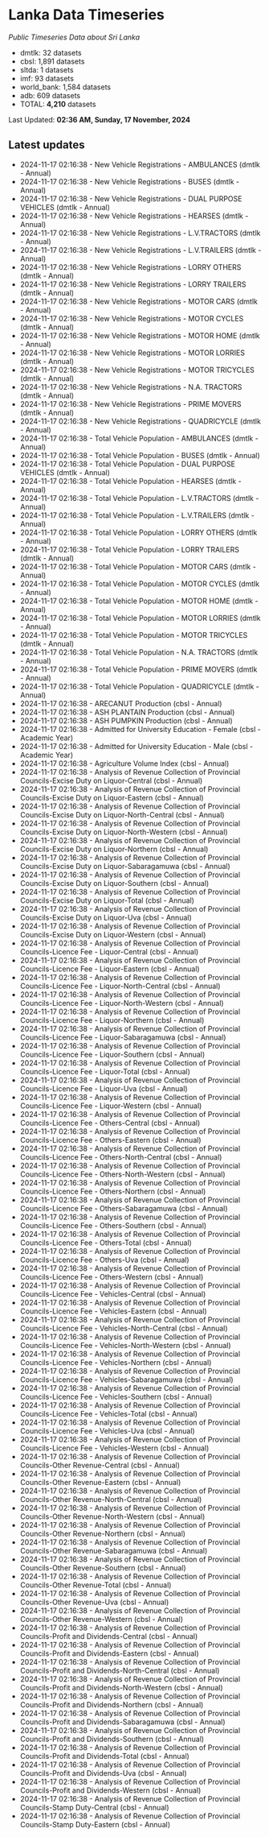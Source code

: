 # Lanka Data Timeseries
*Public Timeseries Data about Sri Lanka*

* dmtlk: 32 datasets
* cbsl: 1,891 datasets
* sltda: 1 datasets
* imf: 93 datasets
* world_bank: 1,584 datasets
* adb: 609 datasets
* TOTAL: **4,210** datasets

Last Updated: **02:36 AM, Sunday, 17 November, 2024**

## Latest updates

* 2024-11-17 02:16:38 - New Vehicle Registrations - AMBULANCES (dmtlk - Annual)
* 2024-11-17 02:16:38 - New Vehicle Registrations - BUSES (dmtlk - Annual)
* 2024-11-17 02:16:38 - New Vehicle Registrations - DUAL PURPOSE VEHICLES (dmtlk - Annual)
* 2024-11-17 02:16:38 - New Vehicle Registrations - HEARSES (dmtlk - Annual)
* 2024-11-17 02:16:38 - New Vehicle Registrations - L.V.TRACTORS (dmtlk - Annual)
* 2024-11-17 02:16:38 - New Vehicle Registrations - L.V.TRAILERS (dmtlk - Annual)
* 2024-11-17 02:16:38 - New Vehicle Registrations - LORRY OTHERS (dmtlk - Annual)
* 2024-11-17 02:16:38 - New Vehicle Registrations - LORRY TRAILERS (dmtlk - Annual)
* 2024-11-17 02:16:38 - New Vehicle Registrations - MOTOR CARS (dmtlk - Annual)
* 2024-11-17 02:16:38 - New Vehicle Registrations - MOTOR CYCLES (dmtlk - Annual)
* 2024-11-17 02:16:38 - New Vehicle Registrations - MOTOR HOME (dmtlk - Annual)
* 2024-11-17 02:16:38 - New Vehicle Registrations - MOTOR LORRIES (dmtlk - Annual)
* 2024-11-17 02:16:38 - New Vehicle Registrations - MOTOR TRICYCLES (dmtlk - Annual)
* 2024-11-17 02:16:38 - New Vehicle Registrations - N.A. TRACTORS (dmtlk - Annual)
* 2024-11-17 02:16:38 - New Vehicle Registrations - PRIME MOVERS (dmtlk - Annual)
* 2024-11-17 02:16:38 - New Vehicle Registrations - QUADRICYCLE (dmtlk - Annual)
* 2024-11-17 02:16:38 - Total Vehicle Population - AMBULANCES (dmtlk - Annual)
* 2024-11-17 02:16:38 - Total Vehicle Population - BUSES (dmtlk - Annual)
* 2024-11-17 02:16:38 - Total Vehicle Population - DUAL PURPOSE VEHICLES (dmtlk - Annual)
* 2024-11-17 02:16:38 - Total Vehicle Population - HEARSES (dmtlk - Annual)
* 2024-11-17 02:16:38 - Total Vehicle Population - L.V.TRACTORS (dmtlk - Annual)
* 2024-11-17 02:16:38 - Total Vehicle Population - L.V.TRAILERS (dmtlk - Annual)
* 2024-11-17 02:16:38 - Total Vehicle Population - LORRY OTHERS (dmtlk - Annual)
* 2024-11-17 02:16:38 - Total Vehicle Population - LORRY TRAILERS (dmtlk - Annual)
* 2024-11-17 02:16:38 - Total Vehicle Population - MOTOR CARS (dmtlk - Annual)
* 2024-11-17 02:16:38 - Total Vehicle Population - MOTOR CYCLES (dmtlk - Annual)
* 2024-11-17 02:16:38 - Total Vehicle Population - MOTOR HOME (dmtlk - Annual)
* 2024-11-17 02:16:38 - Total Vehicle Population - MOTOR LORRIES (dmtlk - Annual)
* 2024-11-17 02:16:38 - Total Vehicle Population - MOTOR TRICYCLES (dmtlk - Annual)
* 2024-11-17 02:16:38 - Total Vehicle Population - N.A. TRACTORS (dmtlk - Annual)
* 2024-11-17 02:16:38 - Total Vehicle Population - PRIME MOVERS (dmtlk - Annual)
* 2024-11-17 02:16:38 - Total Vehicle Population - QUADRICYCLE (dmtlk - Annual)
* 2024-11-17 02:16:38 - ARECANUT Production (cbsl - Annual)
* 2024-11-17 02:16:38 - ASH PLANTAIN Production (cbsl - Annual)
* 2024-11-17 02:16:38 - ASH PUMPKIN Production (cbsl - Annual)
* 2024-11-17 02:16:38 - Admitted for University Education - Female (cbsl - Academic Year)
* 2024-11-17 02:16:38 - Admitted for University Education - Male (cbsl - Academic Year)
* 2024-11-17 02:16:38 - Agriculture Volume Index (cbsl - Annual)
* 2024-11-17 02:16:38 - Analysis of Revenue Collection of Provincial Councils-Excise Duty on Liquor-Central (cbsl - Annual)
* 2024-11-17 02:16:38 - Analysis of Revenue Collection of Provincial Councils-Excise Duty on Liquor-Eastern (cbsl - Annual)
* 2024-11-17 02:16:38 - Analysis of Revenue Collection of Provincial Councils-Excise Duty on Liquor-North-Central (cbsl - Annual)
* 2024-11-17 02:16:38 - Analysis of Revenue Collection of Provincial Councils-Excise Duty on Liquor-North-Western (cbsl - Annual)
* 2024-11-17 02:16:38 - Analysis of Revenue Collection of Provincial Councils-Excise Duty on Liquor-Northern (cbsl - Annual)
* 2024-11-17 02:16:38 - Analysis of Revenue Collection of Provincial Councils-Excise Duty on Liquor-Sabaragamuwa (cbsl - Annual)
* 2024-11-17 02:16:38 - Analysis of Revenue Collection of Provincial Councils-Excise Duty on Liquor-Southern (cbsl - Annual)
* 2024-11-17 02:16:38 - Analysis of Revenue Collection of Provincial Councils-Excise Duty on Liquor-Total (cbsl - Annual)
* 2024-11-17 02:16:38 - Analysis of Revenue Collection of Provincial Councils-Excise Duty on Liquor-Uva (cbsl - Annual)
* 2024-11-17 02:16:38 - Analysis of Revenue Collection of Provincial Councils-Excise Duty on Liquor-Western (cbsl - Annual)
* 2024-11-17 02:16:38 - Analysis of Revenue Collection of Provincial Councils-Licence Fee - Liquor-Central (cbsl - Annual)
* 2024-11-17 02:16:38 - Analysis of Revenue Collection of Provincial Councils-Licence Fee - Liquor-Eastern (cbsl - Annual)
* 2024-11-17 02:16:38 - Analysis of Revenue Collection of Provincial Councils-Licence Fee - Liquor-North-Central (cbsl - Annual)
* 2024-11-17 02:16:38 - Analysis of Revenue Collection of Provincial Councils-Licence Fee - Liquor-North-Western (cbsl - Annual)
* 2024-11-17 02:16:38 - Analysis of Revenue Collection of Provincial Councils-Licence Fee - Liquor-Northern (cbsl - Annual)
* 2024-11-17 02:16:38 - Analysis of Revenue Collection of Provincial Councils-Licence Fee - Liquor-Sabaragamuwa (cbsl - Annual)
* 2024-11-17 02:16:38 - Analysis of Revenue Collection of Provincial Councils-Licence Fee - Liquor-Southern (cbsl - Annual)
* 2024-11-17 02:16:38 - Analysis of Revenue Collection of Provincial Councils-Licence Fee - Liquor-Total (cbsl - Annual)
* 2024-11-17 02:16:38 - Analysis of Revenue Collection of Provincial Councils-Licence Fee - Liquor-Uva (cbsl - Annual)
* 2024-11-17 02:16:38 - Analysis of Revenue Collection of Provincial Councils-Licence Fee - Liquor-Western (cbsl - Annual)
* 2024-11-17 02:16:38 - Analysis of Revenue Collection of Provincial Councils-Licence Fee - Others-Central (cbsl - Annual)
* 2024-11-17 02:16:38 - Analysis of Revenue Collection of Provincial Councils-Licence Fee - Others-Eastern (cbsl - Annual)
* 2024-11-17 02:16:38 - Analysis of Revenue Collection of Provincial Councils-Licence Fee - Others-North-Central (cbsl - Annual)
* 2024-11-17 02:16:38 - Analysis of Revenue Collection of Provincial Councils-Licence Fee - Others-North-Western (cbsl - Annual)
* 2024-11-17 02:16:38 - Analysis of Revenue Collection of Provincial Councils-Licence Fee - Others-Northern (cbsl - Annual)
* 2024-11-17 02:16:38 - Analysis of Revenue Collection of Provincial Councils-Licence Fee - Others-Sabaragamuwa (cbsl - Annual)
* 2024-11-17 02:16:38 - Analysis of Revenue Collection of Provincial Councils-Licence Fee - Others-Southern (cbsl - Annual)
* 2024-11-17 02:16:38 - Analysis of Revenue Collection of Provincial Councils-Licence Fee - Others-Total (cbsl - Annual)
* 2024-11-17 02:16:38 - Analysis of Revenue Collection of Provincial Councils-Licence Fee - Others-Uva (cbsl - Annual)
* 2024-11-17 02:16:38 - Analysis of Revenue Collection of Provincial Councils-Licence Fee - Others-Western (cbsl - Annual)
* 2024-11-17 02:16:38 - Analysis of Revenue Collection of Provincial Councils-Licence Fee - Vehicles-Central (cbsl - Annual)
* 2024-11-17 02:16:38 - Analysis of Revenue Collection of Provincial Councils-Licence Fee - Vehicles-Eastern (cbsl - Annual)
* 2024-11-17 02:16:38 - Analysis of Revenue Collection of Provincial Councils-Licence Fee - Vehicles-North-Central (cbsl - Annual)
* 2024-11-17 02:16:38 - Analysis of Revenue Collection of Provincial Councils-Licence Fee - Vehicles-North-Western (cbsl - Annual)
* 2024-11-17 02:16:38 - Analysis of Revenue Collection of Provincial Councils-Licence Fee - Vehicles-Northern (cbsl - Annual)
* 2024-11-17 02:16:38 - Analysis of Revenue Collection of Provincial Councils-Licence Fee - Vehicles-Sabaragamuwa (cbsl - Annual)
* 2024-11-17 02:16:38 - Analysis of Revenue Collection of Provincial Councils-Licence Fee - Vehicles-Southern (cbsl - Annual)
* 2024-11-17 02:16:38 - Analysis of Revenue Collection of Provincial Councils-Licence Fee - Vehicles-Total (cbsl - Annual)
* 2024-11-17 02:16:38 - Analysis of Revenue Collection of Provincial Councils-Licence Fee - Vehicles-Uva (cbsl - Annual)
* 2024-11-17 02:16:38 - Analysis of Revenue Collection of Provincial Councils-Licence Fee - Vehicles-Western (cbsl - Annual)
* 2024-11-17 02:16:38 - Analysis of Revenue Collection of Provincial Councils-Other Revenue-Central (cbsl - Annual)
* 2024-11-17 02:16:38 - Analysis of Revenue Collection of Provincial Councils-Other Revenue-Eastern (cbsl - Annual)
* 2024-11-17 02:16:38 - Analysis of Revenue Collection of Provincial Councils-Other Revenue-North-Central (cbsl - Annual)
* 2024-11-17 02:16:38 - Analysis of Revenue Collection of Provincial Councils-Other Revenue-North-Western (cbsl - Annual)
* 2024-11-17 02:16:38 - Analysis of Revenue Collection of Provincial Councils-Other Revenue-Northern (cbsl - Annual)
* 2024-11-17 02:16:38 - Analysis of Revenue Collection of Provincial Councils-Other Revenue-Sabaragamuwa (cbsl - Annual)
* 2024-11-17 02:16:38 - Analysis of Revenue Collection of Provincial Councils-Other Revenue-Southern (cbsl - Annual)
* 2024-11-17 02:16:38 - Analysis of Revenue Collection of Provincial Councils-Other Revenue-Total (cbsl - Annual)
* 2024-11-17 02:16:38 - Analysis of Revenue Collection of Provincial Councils-Other Revenue-Uva (cbsl - Annual)
* 2024-11-17 02:16:38 - Analysis of Revenue Collection of Provincial Councils-Other Revenue-Western (cbsl - Annual)
* 2024-11-17 02:16:38 - Analysis of Revenue Collection of Provincial Councils-Profit and Dividends-Central (cbsl - Annual)
* 2024-11-17 02:16:38 - Analysis of Revenue Collection of Provincial Councils-Profit and Dividends-Eastern (cbsl - Annual)
* 2024-11-17 02:16:38 - Analysis of Revenue Collection of Provincial Councils-Profit and Dividends-North-Central (cbsl - Annual)
* 2024-11-17 02:16:38 - Analysis of Revenue Collection of Provincial Councils-Profit and Dividends-North-Western (cbsl - Annual)
* 2024-11-17 02:16:38 - Analysis of Revenue Collection of Provincial Councils-Profit and Dividends-Northern (cbsl - Annual)
* 2024-11-17 02:16:38 - Analysis of Revenue Collection of Provincial Councils-Profit and Dividends-Sabaragamuwa (cbsl - Annual)
* 2024-11-17 02:16:38 - Analysis of Revenue Collection of Provincial Councils-Profit and Dividends-Southern (cbsl - Annual)
* 2024-11-17 02:16:38 - Analysis of Revenue Collection of Provincial Councils-Profit and Dividends-Total (cbsl - Annual)
* 2024-11-17 02:16:38 - Analysis of Revenue Collection of Provincial Councils-Profit and Dividends-Uva (cbsl - Annual)
* 2024-11-17 02:16:38 - Analysis of Revenue Collection of Provincial Councils-Profit and Dividends-Western (cbsl - Annual)
* 2024-11-17 02:16:38 - Analysis of Revenue Collection of Provincial Councils-Stamp Duty-Central (cbsl - Annual)
* 2024-11-17 02:16:38 - Analysis of Revenue Collection of Provincial Councils-Stamp Duty-Eastern (cbsl - Annual)